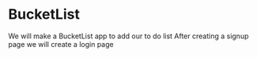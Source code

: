 # BucketList
We will make a BucketList app to add our to do list
After creating a signup page we will create a login page
